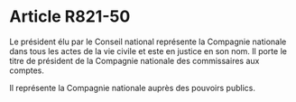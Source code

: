 # Article R821-50

<p>Le président élu par le Conseil national représente la Compagnie nationale dans tous les actes de la vie civile et este en justice en son nom. Il porte le titre de président de la Compagnie nationale des commissaires aux comptes.</p><p>Il représente la Compagnie nationale auprès des pouvoirs publics.</p>